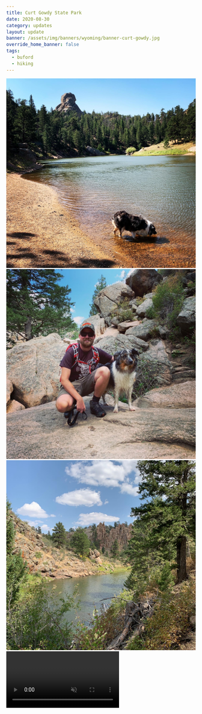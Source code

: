 ```yaml
---
title: Curt Gowdy State Park
date: 2020-08-30
category: updates
layout: update
banner: /assets/img/banners/wyoming/banner-curt-gowdy.jpg
override_home_banner: false
tags:
  - buford
  - hiking
---
```


<div class="img-slider">
    <img src="/assets/img/updates/wyoming/curt-gowdy/gowdy1.jpg">
    <img src="/assets/img/updates/wyoming/curt-gowdy/gowdy2.jpg">
    <img src="/assets/img/updates/wyoming/curt-gowdy/gowdy3.jpg">
    <video controls preload muted autoplay loop>
        <source src="/assets/img/updates/wyoming/curt-gowdy/booker-water3.mp4" type="video/mp4">
    </video>
</div>
